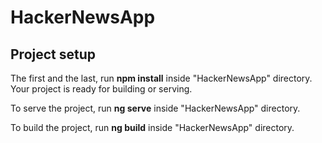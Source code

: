 # HackerNewsApp

## Project setup

The first and the last, run **npm install** inside "HackerNewsApp" directory. Your project is ready for building or serving.

To serve the project, run **ng serve** inside "HackerNewsApp" directory.

To build the project, run **ng build** inside "HackerNewsApp" directory.
